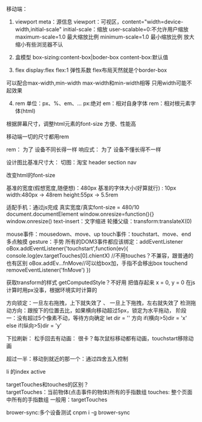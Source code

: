 移动端：
1. viewport
meta：源信息
viewport：可视区，content="width=device-width,initial-scale"
initial-scale：缩放
user-scalable=0:不允许用户缩放
maximum-scale=1.0  最大缩放比例
minimum-scale=1.0  最小缩放比例
放大缩小有些浏览器不认

2. 盒模型
box-sizing:content-box|boder-box
content-box:默认值
3. flex
display:flex
flex:1 弹性系数
flex布局天然就是个border-box

可以配合max-width,min-width
max-width和min-width相等
只用width可能不起效果

4. rem
单位：px、%、em、...
px:绝对
em：相对自身字体
rem：相对根元素字体(html)

根据屏幕尺寸，调整html元素的font-size
方便、性能高

移动端一切的尺寸都用rem

rem：   为了 设备不同长得一样
响应式： 为了 设备不懂长得不一样



设计图比基准尺寸大：
切图：淘宝
header
section
nav

改变html的font-size

基准的宽度(假想宽度,随便想)：480px
基准的字体大小(好算就行)   : 10px
width:480px -> 48rem
height:55px -> 5.5rem

适配手机：通过js完成
真实宽度/真实font-size = 480/10
document.documentElement
window.onresize=function(){}
window.onresize()
text-insert：文字缩进
轮播父级：transform:translateX(0)

mouse事件：mousedown、move、up
touch事件：touchstart、move、end
  多点触摸
gesture：手势
所有的DOM3事件都应该绑定：addEventListener  
oBox.addEventListener('touchstart',function(ev){
    console.log(ev.targetTouches[0].chientX)  //不用touches？不兼容，跟普通的也有区别
    oBox.addEv...fnMove//可以给box加，手指不会移出box
    touchend  removeEventListener('fnMove')
})

获取transform的样式
getComputedStyle？不好用
把值存起来 x = 0, y = 0
在js计算时用px没事，根据环境实时计算的

方向锁定：一旦左右拖拽，上下就失效了  、 一旦上下拖拽，左右就失效了
检测拖动方向：跟按下的位置去比，如果横向移动超过5px，锁定为水平拖动，
阶段一：没有超过5个像素不动，等待方向确定
let dir = '' 方向
if(横向>5)dir = 'x'
else if(纵向>5)dir = 'y'

下拉刷新：
松手回去有动画：
很卡？每次鼠标移动都有动画，touchstart移除动画

超过一半：移动到就近的那一个：通过四舍五入控制

li 的index active  


targetTouches和touches的区别？   
targetTouches：当前物体(点击事件的物体)所有的手指数组
touches: 整个页面中所有的手指数组
一般用：targetTouches

brower-sync:多个设备测试
cnpm i -g brower-sync
